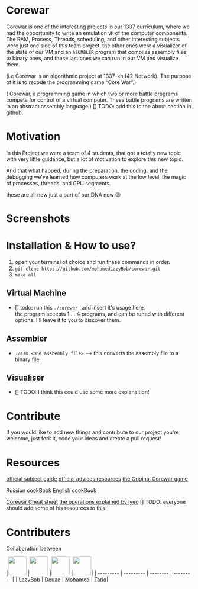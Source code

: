 # Corewar

Corewar is one of the interesting projects in our 1337 curriculum, where we had the opportunity to write an emulation `VM` of the computer components. The RAM, Process, Threads, scheduling, and other interesting subjects were just one side of this team project. the other ones were a visualizer of the state of our VM and an `ASUMBLER` program that compiles assembly files to binary ones, and these last ones we can run in our VM and visualize them.

(i.e Corewar is an algorithmic project at 1337-kh (42 Network). The purpose of it is to recode the programming game “Core War”.)

( Corewar, a programming game in which two or more battle programs compete for control of a virtual computer. These battle programs are written in an abstract assembly language.)
[] TODO: add this to the about section in github.

# Motivation
  In this Project we were a team of 4 students, that got a totally new topic with very little guidance, but a lot of motivation to explore this new topic.

  And that what happed, during the preparation, the coding, and the debugging we've learned how computers work at the low level, the magic of processes, threads, and CPU segments.

  these are all now just a part of our DNA now 😉  

# Screenshots

# Installation & How to use?
1. open your terminal of choice and run these commands in order.
2. `git clone https://github.com/mohamedLazyBob/corewar.git`
3. `make all`
## Virtual Machine
- [] todo: run this `./corewar ` and insert it's usage here.
    <br>the program accepts 1 ... 4 programs, and can be runed with different options. I'll leave it to you to discover them.
## Assembler
- `./asm <One assbembly file>`
--> this converts the assembly file to a binary file.

## Visualiser
- [] TODO: I think this could use some more explanaition!

# Contribute
If you would like to add new things and contribute to our project you're welcome, just fork it, code your ideas and create a pull request!

# Resources
[official subject guide]()
[official advices resources]()
[the Original Corewar game](https://en.wikipedia.org/wiki/Core_War)

[Russion cookBook](https://github.com/VBrazhnik/Corewar/wiki)
[English cookBook](https://github.com/k-off/Corewar/wiki)

[Corewar Cheat sheet]()
[the operations explained by jyeo]()
[]()
[] TODO: everyone should add some of his resources to this


# Contributers

Collaboration between

|<img src="https://avatars.githubusercontent.com/u/45185441?s=50" width="50px;"/>
|<img src="https://avatars.githubusercontent.com/u/40963149?s=50" width="50px;"/>
|<img src="https://avatars.githubusercontent.com/u/47392041?s=50" width="50px;"/>
|<img src="" width="50px;"/>|
| --------- | --------- | --------  | --------- | 
| [LazyBob](https://github.com/mohamedLazyBob)
| [Douae](https://github.com/del-alj)
| [Mohamed](https://github.com/MohammedEsafi)
| [Tariq](https://github.com/)|

